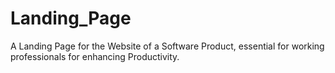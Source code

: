 # Landing_Page
A Landing Page for the Website of a Software Product, essential for working professionals for enhancing Productivity. 
